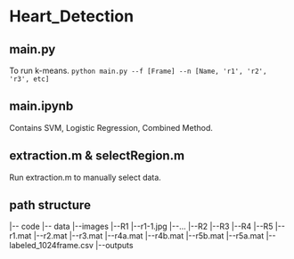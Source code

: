 # Heart_Detection

## main.py
To run k-means.
`python main.py --f [Frame] --n [Name, 'r1', 'r2', 'r3', etc]`

## main.ipynb
Contains SVM, Logistic Regression, Combined Method.

## extraction.m & selectRegion.m
Run extraction.m to manually select data.

## path structure
|-- code
|-- data
  |--images
    |--R1
      |--r1-1.jpg
      |--...
    |--R2
    |--R3
    |--R4
    |--R5
  |--r1.mat
  |--r2.mat
  |--r3.mat
  |--r4a.mat
  |--r4b.mat
  |--r5b.mat
  |--r5a.mat
  |--labeled_1024frame.csv
|--outputs
